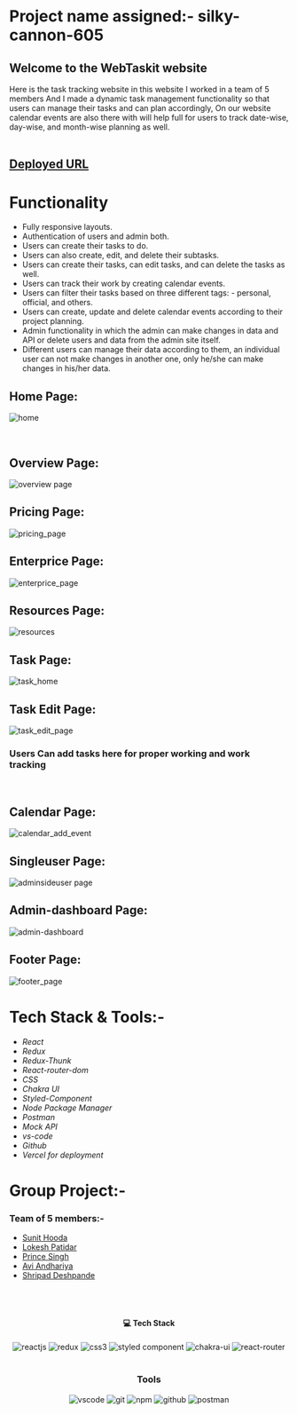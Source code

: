 # Project name assigned:-  silky-cannon-605
## Welcome to the WebTaskit website
Here is the task tracking website in this website I worked in a team of 5 members And I made a dynamic task management functionality so that users can manage their tasks and can plan accordingly, On our website calendar events are also there with will help full for users to track date-wise, day-wise, and month-wise planning as well.
<br/>
<br/>

## [Deployed URL]( https://webtaskit.vercel.app/)

# Functionality
 - Fully responsive layouts.
 - Authentication of users and admin both.
 - Users can create their tasks to do.
 - Users can also create, edit, and delete their subtasks.
 - Users can create their tasks, can edit tasks, and can delete the tasks as well.
 - Users can track their work by creating calendar events.
 - Users can filter their tasks based on three different tags: - personal, official, and others.
 - Users can create, update and delete calendar events according to their project planning.
 - Admin functionality in which the admin can make changes in data and API or delete users and data from the admin site itself.
 - Different users can manage their data according to them, an individual user can not make changes in another one, only he/she can make changes in his/her data.


## Home Page:
![home](https://user-images.githubusercontent.com/105616033/208385532-4718f1d5-f869-4a91-9f11-73c2afe9f8ee.png)


<br/>


## Overview Page:
![overview page](https://user-images.githubusercontent.com/105616033/208832925-38e9cd4a-9e05-4183-8d61-c9ecd1f7d7cb.png)


## Pricing Page:
![pricing_page](https://user-images.githubusercontent.com/105616033/208385653-97ec84e8-9b1e-4fdb-bea6-2d3dc4e5d834.png)


## Enterprice Page:
![enterprice_page](https://user-images.githubusercontent.com/105616033/208385801-13e0403c-c2d1-4962-9abf-a31fbdfa4db8.png)


## Resources Page:
![resources](https://user-images.githubusercontent.com/105616033/208385980-efc474ee-b7d0-4a2d-93a6-f7cd13dadaf9.png)

## Task Page:
![task_home](https://user-images.githubusercontent.com/105616033/208386124-beb8835c-3d78-4539-8a0f-49a429f10861.png)


## Task Edit Page:
![task_edit_page](https://user-images.githubusercontent.com/105616033/208386618-b071047c-8c46-4dda-9359-46b9e8e67ecd.png)

<h3>Users Can add tasks here for proper working and work tracking</h3>
<br/>

## Calendar Page:
![calendar_add_event](https://user-images.githubusercontent.com/105616033/208386530-ae36fa88-7ace-49a0-b665-4fd9c3da26b9.png)


## Singleuser Page:
![adminsideuser page](https://user-images.githubusercontent.com/105616033/208833314-3cfee622-e1f7-4957-ab79-045032bde36b.png)


## Admin-dashboard Page:
![admin-dashboard](https://user-images.githubusercontent.com/105616033/208832989-7469e689-57c3-4583-aa5a-461a55ed9b0a.png)


## Footer Page:
![footer_page](https://user-images.githubusercontent.com/105616033/208386869-ea4e5377-d27c-444b-9a0c-0bd7ab868979.png)


# Tech Stack & Tools:-
- *React*
- *Redux*
- *Redux-Thunk*
- *React-router-dom*
- *CSS*
- *Chakra UI*
- *Styled-Component*
- *Node Package Manager*
- *Postman*
- *Mock API*
- *vs-code*
- *Github*
- *Vercel for deployment*

# Group Project:-
###  Team of 5 members:- 
  - [Sunit Hooda](https://github.com/SunilHooda)
  - [Lokesh Patidar](https://github.com/lokesh-patidar)
  - [Prince Singh](https://github.com/mrprincesingh)
  - [Avi Andhariya](https://github.com/AviAndhariya)
  - [Shripad Deshpande](https://github.com/Shrideshpande1)
  

</br>

<br/>
<h4 align="center">💻 Tech Stack</h4>
 <div align="center">
   <img src="https://img.shields.io/badge/React-20232A?style=for-the-badge&logo=react&logoColor=61DAFB"  align="center" alt="reactjs" />
   <img src="https://img.shields.io/badge/Redux-593D88?style=for-the-badge&logo=redux&logoColor=white"  align="center" alt="redux" />
   <img src = "https://img.shields.io/badge/css3-%231572B6.svg?style=for-the-badge&logo=css3&logoColor=white" align="center" alt="css3">
   <img src="https://img.shields.io/badge/styled--components-DB7093?style=for-the-badge&logo=styled-components&logoColor=white"  align="center" alt="styled component" />
   <img src = "https://img.shields.io/badge/chakra ui-%234ED1C5.svg?style=for-the-badge&logo=chakraui&logoColor=white" align="center" alt="chakra-ui"/>
   <img src="https://img.shields.io/badge/React_Router-CA4245?style=for-the-badge&logo=react-router&logoColor=white"  align="center" alt="react-router" />
</div>
<br/>


<div align="center"><h3 align="center">Tools</h3> 
  <img src="https://img.shields.io/badge/Visual%20Studio-5C2D91.svg?style=for-the-badge&logo=visual-studio&logoColor=white"  align="center" alt="vscode"/>
   <img src="https://img.shields.io/badge/vercel-%23000000.svg?style=for-the-badge&logo=vercel&logoColor=whit" align="center" alt="git"/>
  <img src = "https://img.shields.io/badge/NPM-%23000000.svg?style=for-the-badge&logo=npm&logoColor=white" align="center" alt="npm">
  <img src="https://img.shields.io/badge/GitHub-100000?style=for-the-badge&logo=github&logoColor=white"  align="center" alt="github"/>
  <img src ="https://img.shields.io/badge/Postman-FF6C37?style=for-the-badge&logo=postman&logoColor=white" align="center" alt="postman">
</div>
